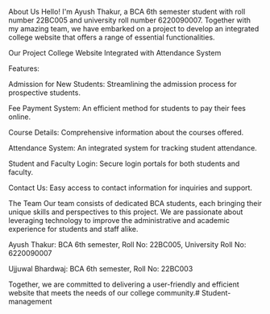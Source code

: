 
About Us
Hello! I'm Ayush Thakur, a BCA 6th semester student with roll number 22BC005 and university roll number 6220090007. Together with my amazing team, we have embarked on a project to develop an integrated college website that offers a range of essential functionalities.

Our Project
College Website Integrated with Attendance System

Features:

Admission for New Students: Streamlining the admission process for prospective students.

Fee Payment System: An efficient method for students to pay their fees online.

Course Details: Comprehensive information about the courses offered.

Attendance System: An integrated system for tracking student attendance.

Student and Faculty Login: Secure login portals for both students and faculty.

Contact Us: Easy access to contact information for inquiries and support.

The Team
Our team consists of dedicated BCA students, each bringing their unique skills and perspectives to this project. We are passionate about leveraging technology to improve the administrative and academic experience for students and staff alike.

Ayush Thakur: BCA 6th semester, Roll No: 22BC005, University Roll No: 6220090007

Ujjuwal Bhardwaj: BCA 6th semester, Roll No: 22BC003

Together, we are committed to delivering a user-friendly and efficient website that meets the needs of our college community.# Student-management
